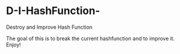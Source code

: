 # D-I-HashFunction-
Destroy and Improve Hash Function

The goal of this is to break the current hashfunction and to improve it. Enjoy!
